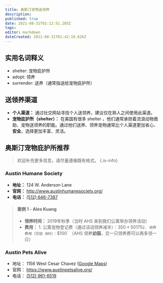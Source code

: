 ```yaml
---
title: 奥斯汀宠物送领养
description: 
published: true
date: 2021-08-31T02:12:51.285Z
tags: 
editor: markdown
dateCreated: 2021-08-31T01:42:19.626Z
---
```


## 实用名词释义

- shelter: 宠物庇护所
- adopt: 领养
- surrender: 送养（通常指送给宠物庇护所）

## 送领养渠道

- **个人渠道：** 通过社交网站寻找个人送领养，建议仅在熟人之间使用此渠道。
- **宠物庇护所（shelter）：** 在美国有很多 shelter ，他们通常承担着流浪动物救助、宠物送领养的职能。通过他们送养、领养宠物通常比个人渠道更加省心、**安全**，选择更加丰富、灵活。

## 奥斯汀宠物庇护所推荐

> 欢迎补充更多信息，请尽量遵循既有格式。
{.is-info}

### Austin Humane Society

- **地址：** 124 W. Anderson Lane
- **官网：** http://www.austinhumanesociety.org/
- **电话：** [(512) 646-7387](tel:+15126467387)

> #### 案例 1 - Alex Kuang
> 
> - **领养时间：** 2019年秋季（当时 AHS 来到我们公寓举办领养活动）
> - **费用：**
	1. 公寓宠物登记费（通过活动领养减半）：$350 * 50% = `$175`
	2. 领养费用（交给 AHS）： `$100` （AHS 领养**幼猫**，交一只领养费可以再多领一只）

### Austin Pets Alive

- 地址： 1156 West Cesar Chavez ([Google Maps](https://www.google.com/maps/place/1156+W+Cesar+Chavez+St,+Austin,+TX+78703/data=!4m2!3m1!1s0x8644b51418058cbf:0x9e40a88b468272f2?ved=2ahUKEwjB79HHoJbgAhULiqwKHbLQDEEQ8gEwAHoECAEQAQ))
- 官网： https://www.austinpetsalive.org/
- 电话： [(512) 961-6519](tel:+15129616519)